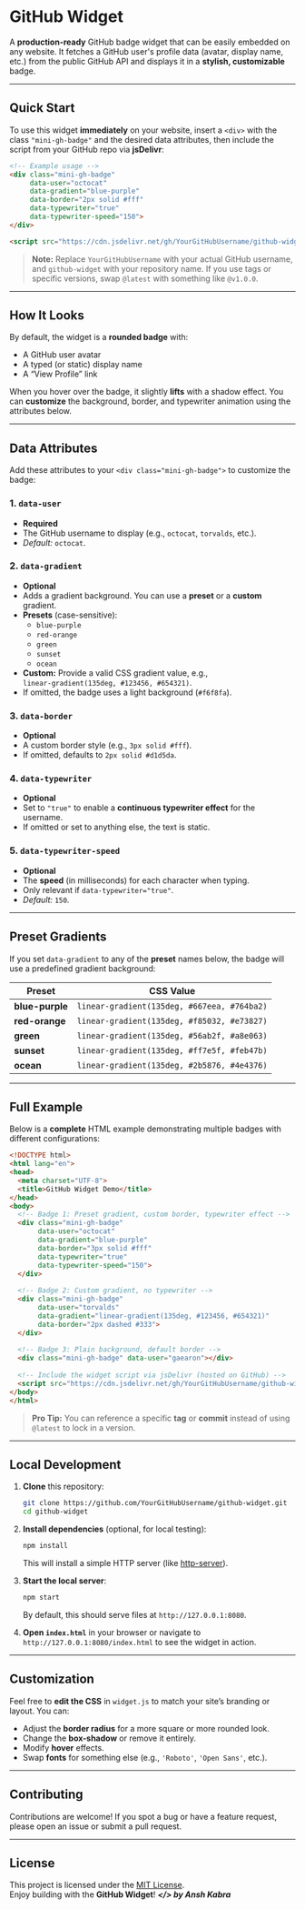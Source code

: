 # GitHub Widget

A **production-ready** GitHub badge widget that can be easily embedded on any website. It fetches a GitHub user's profile data (avatar, display name, etc.) from the public GitHub API and displays it in a **stylish, customizable** badge.

---

## Quick Start

To use this widget **immediately** on your website, insert a `<div>` with the class `"mini-gh-badge"` and the desired data attributes, then include the script from your GitHub repo via **jsDelivr**:

```html
<!-- Example usage -->
<div class="mini-gh-badge"
     data-user="octocat"
     data-gradient="blue-purple"
     data-border="2px solid #fff"
     data-typewriter="true"
     data-typewriter-speed="150">
</div>

<script src="https://cdn.jsdelivr.net/gh/YourGitHubUsername/github-widget@latest/widget.js"></script>
```

> **Note:** Replace `YourGitHubUsername` with your actual GitHub username, and `github-widget` with your repository name. If you use tags or specific versions, swap `@latest` with something like `@v1.0.0`.

---

## How It Looks

By default, the widget is a **rounded badge** with:
- A GitHub user avatar
- A typed (or static) display name
- A “View Profile” link

When you hover over the badge, it slightly **lifts** with a shadow effect. You can **customize** the background, border, and typewriter animation using the attributes below.

---

## Data Attributes

Add these attributes to your `<div class="mini-gh-badge">` to customize the badge:

### 1. `data-user`
- **Required**  
- The GitHub username to display (e.g., `octocat`, `torvalds`, etc.).  
- *Default:* `octocat`.

### 2. `data-gradient`
- **Optional**  
- Adds a gradient background. You can use a **preset** or a **custom** gradient.  
- **Presets** (case-sensitive):  
  - `blue-purple`  
  - `red-orange`  
  - `green`  
  - `sunset`  
  - `ocean`  
- **Custom:** Provide a valid CSS gradient value, e.g.,  
  `linear-gradient(135deg, #123456, #654321)`.  
- If omitted, the badge uses a light background (`#f6f8fa`).

### 3. `data-border`
- **Optional**  
- A custom border style (e.g., `3px solid #fff`).  
- If omitted, defaults to `2px solid #d1d5da`.

### 4. `data-typewriter`
- **Optional**  
- Set to `"true"` to enable a **continuous typewriter effect** for the username.  
- If omitted or set to anything else, the text is static.

### 5. `data-typewriter-speed`
- **Optional**  
- The **speed** (in milliseconds) for each character when typing.  
- Only relevant if `data-typewriter="true"`.  
- *Default:* `150`.

---

## Preset Gradients

If you set `data-gradient` to any of the **preset** names below, the badge will use a predefined gradient background:

| Preset         | CSS Value                                     |
| -------------- | --------------------------------------------- |
| **blue-purple**| `linear-gradient(135deg, #667eea, #764ba2)`    |
| **red-orange** | `linear-gradient(135deg, #f85032, #e73827)`    |
| **green**      | `linear-gradient(135deg, #56ab2f, #a8e063)`    |
| **sunset**     | `linear-gradient(135deg, #ff7e5f, #feb47b)`    |
| **ocean**      | `linear-gradient(135deg, #2b5876, #4e4376)`    |

---

## Full Example

Below is a **complete** HTML example demonstrating multiple badges with different configurations:

```html
<!DOCTYPE html>
<html lang="en">
<head>
  <meta charset="UTF-8">
  <title>GitHub Widget Demo</title>
</head>
<body>
  <!-- Badge 1: Preset gradient, custom border, typewriter effect -->
  <div class="mini-gh-badge"
       data-user="octocat"
       data-gradient="blue-purple"
       data-border="3px solid #fff"
       data-typewriter="true"
       data-typewriter-speed="150">
  </div>
  
  <!-- Badge 2: Custom gradient, no typewriter -->
  <div class="mini-gh-badge"
       data-user="torvalds"
       data-gradient="linear-gradient(135deg, #123456, #654321)"
       data-border="2px dashed #333">
  </div>
  
  <!-- Badge 3: Plain background, default border -->
  <div class="mini-gh-badge" data-user="gaearon"></div>
  
  <!-- Include the widget script via jsDelivr (hosted on GitHub) -->
  <script src="https://cdn.jsdelivr.net/gh/YourGitHubUsername/github-widget@latest/widget.js"></script>
</body>
</html>
```

> **Pro Tip:** You can reference a specific **tag** or **commit** instead of using `@latest` to lock in a version.

---

## Local Development

1. **Clone** this repository:
   ```bash
   git clone https://github.com/YourGitHubUsername/github-widget.git
   cd github-widget
   ```

2. **Install dependencies** (optional, for local testing):
   ```bash
   npm install
   ```
   This will install a simple HTTP server (like [http-server](https://www.npmjs.com/package/http-server)).

3. **Start the local server**:
   ```bash
   npm start
   ```
   By default, this should serve files at `http://127.0.0.1:8080`.

4. **Open `index.html`** in your browser or navigate to `http://127.0.0.1:8080/index.html` to see the widget in action.

---

## Customization

Feel free to **edit the CSS** in `widget.js` to match your site’s branding or layout. You can:

- Adjust the **border radius** for a more square or more rounded look.
- Change the **box-shadow** or remove it entirely.
- Modify **hover** effects.
- Swap **fonts** for something else (e.g., `'Roboto'`, `'Open Sans'`, etc.).

---

## Contributing

Contributions are welcome! If you spot a bug or have a feature request, please open an issue or submit a pull request.

---

## License

This project is licensed under the [MIT License](LICENSE).  
Enjoy building with the **GitHub Widget**!
***</> by Ansh Kabra***
